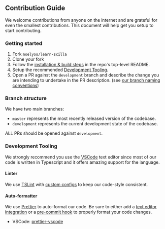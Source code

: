 ## Contribution Guide

We welcome contributions from anyone on the internet and are grateful for even the smallest contributions. This document will help get you setup to start contributing.

### Getting started

1.  Fork `noelyoo/learn-scilla`
2.  Clone your fork
3.  Follow the [installation & build steps](https://github.com/noelyoo/learn-scilla#installation-and-usage) in the repo's top-level README.
4.  Setup the recommended [Development Tooling](#development-tooling).
5.  Open a PR against the `development` branch and describe the change you are intending to undertake in the PR description. (see [our branch naming conventions](#branch-structure))

### Branch structure

We have two main branches:

-   `master` represents the most recently released version of the codebase.
-   `development` represents the current development state of the codebase.

ALL PRs should be opened against `development`.

### Development Tooling

We strongly recommend you use the [VSCode](https://code.visualstudio.com/) text editor since most of our code is written in Typescript and it offers amazing support for the language.

#### Linter

We use [TSLint](https://palantir.github.io/tslint/) with [custom configs](https://github.com/noelyoo/learn-scilla/blob/master/tslint.json) to keep our code-style consistent.

#### Auto-formatter

We use [Prettier](https://prettier.io/) to auto-format our code. Be sure to either add a [text editor integration](https://prettier.io/docs/en/editors.html) or a [pre-commit hook](https://prettier.io/docs/en/precommit.html) to properly format your code changes.

-   VSCode: [prettier-vscode](https://marketplace.visualstudio.com/items?itemName=esbenp.prettier-vscode)

